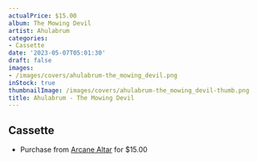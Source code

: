 ```yaml
---
actualPrice: $15.00
album: The Mowing Devil
artist: Ahulabrum
categories:
- Cassette
date: '2023-05-07T05:01:30'
draft: false
images:
- /images/covers/ahulabrum-the_mowing_devil.png
inStock: true
thumbnailImage: /images/covers/ahulabrum-the_mowing_devil-thumb.png
title: Ahulabrum - The Mowing Devil
---
```


## Cassette
* Purchase from [Arcane Altar](https://arcanealtar.bigcartel.com/product/ahulabrum-the-mowing-devil-tape) for $15.00
